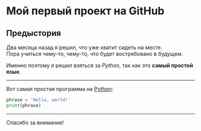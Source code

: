 # Мой первый проект на GitHub
## Предыстория 
Два месяца назад я решил, что уже хватит сидеть на месте.  
Пора учиться чему-то, чему-то, что будет востребовано в будущем. 

Именно поэтому я решил взяться за *Python*, так как это **самый простой язык**.

---

Вот самая простая программа на [Python](https://www.python.org/ "Официальный сайт Python"):
```Python
phrase = 'Hello, world!'
print(phrase)
```

---

Спасибо за внимание!


